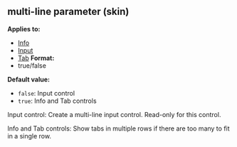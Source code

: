 ## multi-line parameter (skin)
**Applies to:**
+   [Info](/ref/%7Bskin%7D/control/info.md) 
+   [Input](/ref/%7Bskin%7D/control/input.md) 
+   [Tab](/ref/%7Bskin%7D/control/tab.md) <!-- -->
**Format:**
+   true/false
<!-- -->
**Default value:**
+   `false`: Input control
+   `true`: Info and Tab controls


Input control: Create a multi-line input control. Read-only for
this control. 

Info and Tab controls: Show tabs in multiple rows
if there are too many to fit in a single row.

